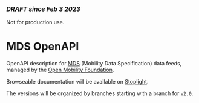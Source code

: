 ### _DRAFT since Feb 3 2023_

Not for production use.

# MDS OpenAPI

OpenAPI description for [MDS](https://github.com/openmobilityfoundation/mobility-data-specification) (Mobility Data Specification) data feeds, managed by the [Open Mobility Foundation](https://github.com/openmobilityfoundation).

Browseable documentation will be available on [Stoplight](https://openmobilityfnd.stoplight.io/docs/mds-openapi).

The versions will be organized by branches starting with a branch for `v2.0`.
